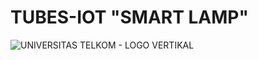 # TUBES-IOT "SMART LAMP"

![UNIVERSITAS TELKOM - LOGO VERTIKAL](https://github.com/Wantenggt/TUBES-IOT/assets/146419439/0f25d0b8-5627-45ff-b266-a29cc4f6cb04)
